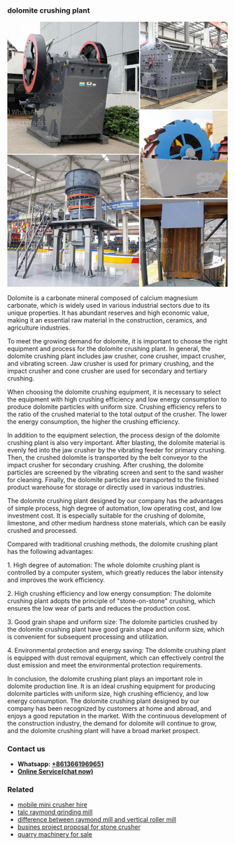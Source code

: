 <h3>dolomite crushing plant</h3><img src='1702953192.jpg' alt=''><p>Dolomite is a carbonate mineral composed of calcium magnesium carbonate, which is widely used in various industrial sectors due to its unique properties. It has abundant reserves and high economic value, making it an essential raw material in the construction, ceramics, and agriculture industries.</p><p>To meet the growing demand for dolomite, it is important to choose the right equipment and process for the dolomite crushing plant. In general, the dolomite crushing plant includes jaw crusher, cone crusher, impact crusher, and vibrating screen. Jaw crusher is used for primary crushing, and the impact crusher and cone crusher are used for secondary and tertiary crushing.</p><p>When choosing the dolomite crushing equipment, it is necessary to select the equipment with high crushing efficiency and low energy consumption to produce dolomite particles with uniform size. Crushing efficiency refers to the ratio of the crushed material to the total output of the crusher. The lower the energy consumption, the higher the crushing efficiency.</p><p>In addition to the equipment selection, the process design of the dolomite crushing plant is also very important. After blasting, the dolomite material is evenly fed into the jaw crusher by the vibrating feeder for primary crushing. Then, the crushed dolomite is transported by the belt conveyor to the impact crusher for secondary crushing. After crushing, the dolomite particles are screened by the vibrating screen and sent to the sand washer for cleaning. Finally, the dolomite particles are transported to the finished product warehouse for storage or directly used in various industries.</p><p>The dolomite crushing plant designed by our company has the advantages of simple process, high degree of automation, low operating cost, and low investment cost. It is especially suitable for the crushing of dolomite, limestone, and other medium hardness stone materials, which can be easily crushed and processed.</p><p>Compared with traditional crushing methods, the dolomite crushing plant has the following advantages:</p><p>1. High degree of automation: The whole dolomite crushing plant is controlled by a computer system, which greatly reduces the labor intensity and improves the work efficiency.</p><p>2. High crushing efficiency and low energy consumption: The dolomite crushing plant adopts the principle of "stone-on-stone" crushing, which ensures the low wear of parts and reduces the production cost.</p><p>3. Good grain shape and uniform size: The dolomite particles crushed by the dolomite crushing plant have good grain shape and uniform size, which is convenient for subsequent processing and utilization.</p><p>4. Environmental protection and energy saving: The dolomite crushing plant is equipped with dust removal equipment, which can effectively control the dust emission and meet the environmental protection requirements.</p><p>In conclusion, the dolomite crushing plant plays an important role in dolomite production line. It is an ideal crushing equipment for producing dolomite particles with uniform size, high crushing efficiency, and low energy consumption. The dolomite crushing plant designed by our company has been recognized by customers at home and abroad, and enjoys a good reputation in the market. With the continuous development of the construction industry, the demand for dolomite will continue to grow, and the dolomite crushing plant will have a broad market prospect.</p><h3>Contact us</h3><ul><li><strong>Whatsapp:&nbsp;<a href="https://wa.me/8613661969651">+8613661969651</a></strong></li><li><a href="https://swt.shibang-china.com/?git&amp;zhl&amp;dolomite crushing plant"><strong>Online Service(chat now)</strong></a></li></ul><h3>Related</h3><ul><li><a href='mobile mini crusher hire.md'>mobile mini crusher hire</a></li><li><a href='talc raymond grinding mill.md'>talc raymond grinding mill</a></li><li><a href='difference between raymond mill and vertical roller mill.md'>difference between raymond mill and vertical roller mill</a></li><li><a href='busines project proposal for stone crusher.md'>busines project proposal for stone crusher</a></li><li><a href='quarry machinery for sale.md'>quarry machinery for sale</a></li></ul>